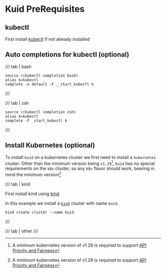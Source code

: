 <script type="text/javascript" src="https://viewer.diagrams.net/js/viewer-static.min.js" async></script>

# Kuid PreRequisites

## kubectl

First install [kubectl][kubectl] if not already installed

## Auto completions for kubectl (optional)

/// tab | bash

```
source <(kubectl completion bash)
alias k=kubectl
complete -o default -F __start_kubectl k
```
///

/// tab | zsh
```
source <(kubectl completion zsh)
alias k=kubectl
complete -F _start_kubectl k
```
///

## Install Kubernetes (optional)

To install `kuid` on a kubernetes cluster we first need to install a `kubernetes` cluster. 
Other than the minimum version being `v1.29`[^1], `Kuid` has no special requirements on the `k8s` cluster, so any `k8s` flavor should work, bearing in mind the minimum version[^1] 

/// tab | kind

First install kind using [kind][kind-install]

In this example we install a [`kind`][kind] cluster with name `kuid`. 

```
kind create cluster --name kuid
```
///

/// tab | other
///


[kind-install]: https://kind.sigs.k8s.io/docs/user/quick-start/#installation
[kind]: https://kind.sigs.k8s.io/
[kubectl]: https://kubernetes.io/docs/tasks/tools/

[^1]: A minimum kubernetes version of v1.29 is required to support [API Priority and Fairness](https://kubernetes.io/docs/concepts/cluster-administration/flow-control/)